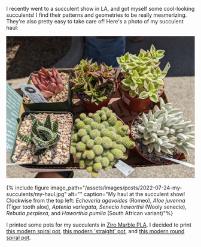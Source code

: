 I recently went to a succulent show in LA, and got myself some cool-looking succulents! I find their patterns and geometries to be really mesmerizing. They're also pretty easy to take care of! Here's a photo of my succulent haul:

![](/assets/images/posts/2022-07-24-my-succulents/my-haul.jpg)

{% include figure image_path="/assets/images/posts/2022-07-24-my-succulents/my-haul.jpg" alt="" caption="My haul at the succulent show! Clockwise from the top left: _Echeveria agavoides_ (Romeo), _Aloe juvenna_ (Tiger tooth aloe), _Aptenia variegata_, _Senecio haworthii_ (Wooly senecio), _Rebutia perplexa_, and _Haworthia pumila_ (South African variant)"%}

I printed some pots for my succulents in [Ziro Marble PLA](https://www.amazon.com/ZIRO-Printer-Filament-1-75mm-Marble/dp/B01IIAC2MW/ref=asc_df_B01IIAC2MW/?tag=hyprod-20&linkCode=df0&hvadid=312157487430&hvpos=&hvnetw=g&hvrand=1766948271833383869&hvpone=&hvptwo=&hvqmt=&hvdev=c&hvdvcmdl=&hvlocint=&hvlocphy=9031121&hvtargid=pla-375824825736&psc=1). I decided to print [this modern spiral pot](https://www.printables.com/model/225251-modern-spiral-planter), [this modern 'straight' pot](https://www.printables.com/model/201056-modern-planter), and [this modern round spiral pot](https://www.printables.com/model/202904-modern-planter-round). 

